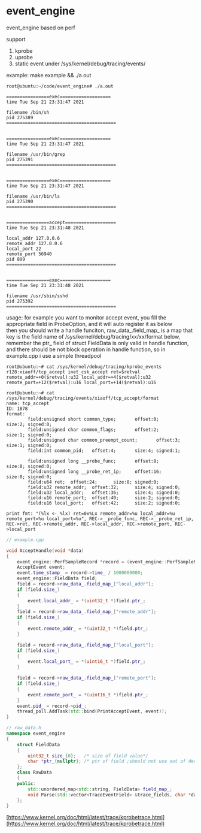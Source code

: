 # event_engine

event_engine based on perf 

support 

1. kprobe
2. uprobe
3. static event under /sys/kernel/debug/tracing/events/

example:
    make example && ./a.out
```
root@ubuntu:~/code/event_engine# ./a.out

================exec===================
time Tue Sep 21 23:31:47 2021

filename /bin/sh
pid 275389
=========================================


================exec===================
time Tue Sep 21 23:31:47 2021

filename /usr/bin/grep
pid 275391
=========================================


================exec===================
time Tue Sep 21 23:31:47 2021

filename /usr/bin/ls
pid 275390
=========================================


================accept===================
time Tue Sep 21 23:31:48 2021

local_addr 127.0.0.6
remote_addr 127.0.0.6
local_port 22
remote_port 56940
pid 899
=========================================


================exec===================
time Tue Sep 21 23:31:48 2021

filename /usr/sbin/sshd
pid 275392
=========================================
```


usage:
    for example you want to monitor accept event, you fill the appropriate field in ProbeOption, and it will auto register it as below  
    then you should write a handle funciton, raw_data_.field_map_ is a map that key is the field name of /sys/kernel/debug/tracing/xx/xx/format below, remember the ptr_ field of struct FieldData is only valid in handle function, and there should be not block operation in handle function, so in example.cpp i use a simple threadpool


```
root@ubuntu:~# cat /sys/kernel/debug/tracing/kprobe_events
r128:xiaoff/tcp_accept inet_csk_accept ret=$retval remote_addr=+0($retval):u32 local_addr=+4($retval):u32 remote_port=+12($retval):u16 local_port=+14($retval):u16

root@ubuntu:~# cat /sys/kernel/debug/tracing/events/xiaoff/tcp_accept/format
name: tcp_accept
ID: 1878
format:
        field:unsigned short common_type;       offset:0;       size:2; signed:0;
        field:unsigned char common_flags;       offset:2;       size:1; signed:0;
        field:unsigned char common_preempt_count;       offset:3;       size:1; signed:0;
        field:int common_pid;   offset:4;       size:4; signed:1;

        field:unsigned long __probe_func;       offset:8;       size:8; signed:0;
        field:unsigned long __probe_ret_ip;     offset:16;      size:8; signed:0;
        field:u64 ret;  offset:24;      size:8; signed:0;
        field:u32 remote_addr;  offset:32;      size:4; signed:0;
        field:u32 local_addr;   offset:36;      size:4; signed:0;
        field:u16 remote_port;  offset:40;      size:2; signed:0;
        field:u16 local_port;   offset:42;      size:2; signed:0;

print fmt: "(%lx <- %lx) ret=0x%Lx remote_addr=%u local_addr=%u remote_port=%u local_port=%u", REC->__probe_func, REC->__probe_ret_ip, REC->ret, REC->remote_addr, REC->local_addr, REC->remote_port, REC->local_port
```


```cpp
// example.cpp

void AcceptHandle(void *data)
{
    event_engine::PerfSampleRecord *record = (event_engine::PerfSampleRecord *)data;
    AcceptEvent event;
    event.time_stamp_ = record->time_ / 1000000000;
    event_engine::FieldData field;
    field = record->raw_data_.field_map_["local_addr"]; 
    if (field.size_)
    {
        event.local_addr_ = *(uint32_t *)field.ptr_;
    }
    field = record->raw_data_.field_map_["remote_addr"];
    if (field.size_)
    {
        event.remote_addr_ = *(uint32_t *)field.ptr_;
    }

    field = record->raw_data_.field_map_["local_port"];
    if (field.size_)
    {
        event.local_port_ = *(uint16_t *)field.ptr_;
    }

    field = record->raw_data_.field_map_["remote_port"];
    if (field.size_)
    {
        event.remote_port_ = *(uint16_t *)field.ptr_;
    }
    event.pid_ = record->pid_;
    thread_poll.AddTask(std::bind(PrintAcceptEvent, event));
}

// raw_data.h
namespace event_engine
{
    struct FieldData
    {
        uint32_t size_{0};   /* size of field value*/
        char *ptr_{nullptr}; /* ptr of field ;should not use out of decorder_handle function */
    };
    class RawData
    {
    public:
        std::unordered_map<std::string, FieldData> field_map_;
        void Parse(std::vector<TraceEventField> &trace_fields, char *data_ptr, const int total_size);
    };
}

```





[https://www.kernel.org/doc/html/latest/trace/kprobetrace.html](https://www.kernel.org/doc/html/latest/trace/kprobetrace.html)


